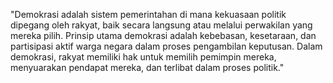 "Demokrasi adalah sistem pemerintahan di mana kekuasaan politik dipegang oleh rakyat, baik secara langsung atau melalui perwakilan yang mereka pilih. Prinsip utama demokrasi adalah kebebasan, kesetaraan, dan partisipasi aktif warga negara dalam proses pengambilan keputusan. Dalam demokrasi, rakyat memiliki hak untuk memilih pemimpin mereka, menyuarakan pendapat mereka, dan terlibat dalam proses politik." 
